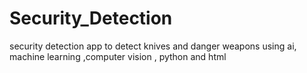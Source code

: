 # Security_Detection
 security detection app to detect knives and danger weapons using ai, machine learning ,computer vision , python and html
